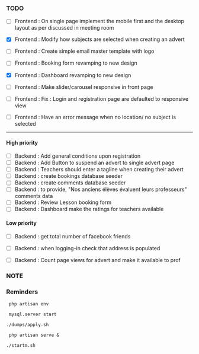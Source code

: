 ### TODO

- [ ] Frontend : On single page implement the mobile first and the desktop layout as per discussed in meeting room

- [x] Frontend : Modify how subjects are selected when creating an advert
- [ ] Frontend : Create simple email master template with logo

- [ ] Frontend : Booking form revamping to new design
- [x] Frontend : Dashboard revamping to new design
- [ ] Frontend : Make slider/carousel responsive in front page
- [ ] Frontend : Fix : Login and registration page are defaulted to responsive view
- [ ] Frontend : Have an error message when no location/ no subject is selected


--------------------------------------------------------------------------------

#### High priority

- [ ] Backend : Add general conditions upon registration
- [ ] Backend : Add Button to suspend an advert to single advert page
- [ ] Backend : Teachers should enter a tagline when creating their advert
- [ ] Backend : create bookings database seeder 
- [ ] Backend : create comments database seeder
- [ ] Backend : to provide, "Nos anciens élèves évaluent leurs professeurs" comments data
- [ ] Backend : Review Lesson booking form
- [ ] Backend : Dashboard make the ratings for teachers available

#### Low priority
- [ ] Backend : get total number of facebook friends
- [ ] Backend : when logging-in check that address is populated
- [ ] Backend : Count page views for advert and make it available to prof




### NOTE


### Reminders
` php artisan env`

` mysql.server start`

` ./dumps/apply.sh `

` php artisan serve &`

`./startm.sh`
